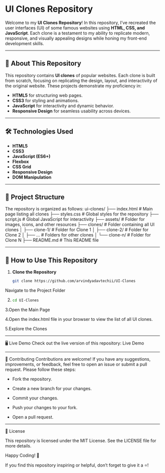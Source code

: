 # UI Clones Repository

Welcome to my **UI Clones Repository**! In this repository, I’ve recreated the user interfaces (UI) of some famous websites using **HTML, CSS, and JavaScript**. Each clone is a testament to my ability to replicate modern, responsive, and visually appealing designs while honing my front-end development skills.

---

## 🚀 About This Repository

This repository contains **UI clones** of popular websites. Each clone is built from scratch, focusing on replicating the design, layout, and interactivity of the original website. These projects demonstrate my proficiency in:

- **HTML5** for structuring web pages.
- **CSS3** for styling and animations.
- **JavaScript** for interactivity and dynamic behavior.
- **Responsive Design** for seamless usability across devices.

---

## 🛠️ Technologies Used

- **HTML5**  
- **CSS3**  
- **JavaScript (ES6+)**  
- **Flexbox**  
- **CSS Grid**  
- **Responsive Design**  
- **DOM Manipulation**  

---

## 📁 Project Structure

The repository is organized as follows:
ui-clones/
├── index.html # Main page listing all clones
├── styles.css # Global styles for the repository
├── script.js # Global JavaScript for interactivity
├── assets/ # Folder for images, icons, and other resources
├── clones/ # Folder containing all UI clones
│ ├── clone-1/ # Folder for Clone 1
│ ├── clone-2/ # Folder for Clone 2
│ ├── ... # Folders for other clones
│ └── clone-n/ # Folder for Clone N
├── README.md # This README file


---

## 🎯 How to Use This Repository

1. **Clone the Repository**  
   ```bash
   git clone https://github.com/arvindyadavtechii/UI-Clones
Navigate to the Project Folder

2. ```bash
   cd UI-Clones

3.Open the Main Page

4.Open the index.html file in your browser to view the list of all UI clones.

5.Explore the Clones


---

🖥️ Live Demo
Check out the live version of this repository:
Live Demo

---

🤝 Contributing
Contributions are welcome! If you have any suggestions, improvements, or feedback, feel free to open an issue or submit a pull request. Please follow these steps:

- Fork the repository.

- Create a new branch for your changes.

- Commit your changes.

- Push your changes to your fork.

- Open a pull request.

---

📄 License

This repository is licensed under the MIT License. See the LICENSE file for more details.

Happy Coding! 🎉

If you find this repository inspiring or helpful, don’t forget to give it a ⭐️!
